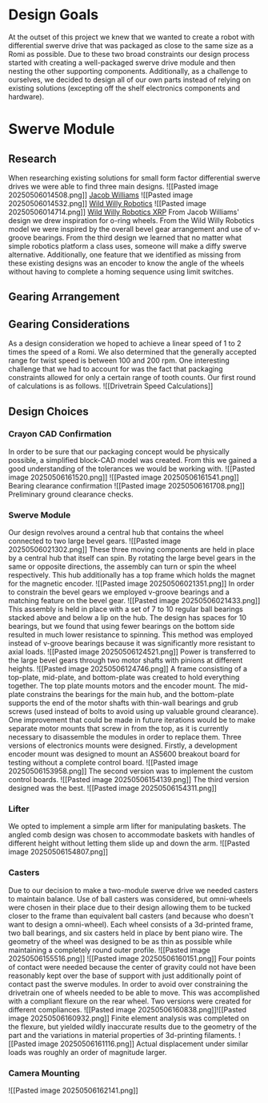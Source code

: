 # Design Goals
At the outset of this project we knew that we wanted to create a robot with differential swerve drive that was packaged as close to the same size as a Romi as possible. Due to these two broad constraints our design process started with creating a well-packaged swerve drive module and then nesting the other supporting components. Additionally, as a challenge to ourselves, we decided to design all of our own parts instead of relying on existing solutions (excepting off the shelf electronics components and hardware).
# Swerve Module
## Research 
When researching existing solutions for small form factor differential swerve drives we were able to find three main designs.
![[Pasted image 20250506014508.png]]
[Jacob Williams](https://www.printables.com/model/950641-xrp-differential-swerve-drive-robot)
![[Pasted image 20250506014532.png]]
[Wild Willy Robotics](https://www.thingiverse.com/thing:5579384)
![[Pasted image 20250506014714.png]]
[Wild Willy Robotics XRP](https://www.printables.com/model/951372-omnidirectional-xrp-robot)
From Jacob Williams' design we drew inspiration for o-ring wheels. From the Wild Willy Robotics model we were inspired by the overall bevel gear arrangement and use of v-groove bearings. From the third design we learned that no matter what simple robotics platform a class uses, someone will make a diffy swerve alternative.
Additionally, one feature that we identified as missing from these existing designs was an encoder to know the angle of the wheels without having to complete a homing sequence using limit switches.
## Gearing Arrangement

## Gearing Considerations
As a design consideration we hoped to achieve a linear speed of 1 to 2 times the speed of a Romi. We also determined that the generally accepted range for twist speed is between 100 and 200 rpm.
One interesting challenge that we had to account for was the fact that packaging constraints allowed for only a certain range of tooth counts. Our first round of calculations is as follows.
![[Drivetrain Speed Calculations]]
## Design Choices
### Crayon CAD Confirmation
In order to be sure that our packaging concept would be physically possible, a simplified block-CAD model was created. From this we gained a good understanding of the tolerances we would be working with. 
![[Pasted image 20250506161520.png]]
![[Pasted image 20250506161541.png]]
Bearing clearance confirmation
![[Pasted image 20250506161708.png]]
Preliminary ground clearance checks.
### Swerve Module
Our design revolves around a central hub that contains the wheel connected to two large bevel gears. 
![[Pasted image 20250506021302.png]]
These three moving components are held in place by a central hub that itself can spin. By rotating the large bevel gears in the same or opposite directions, the assembly can turn or spin the wheel respectively. This hub additionally has a top frame which holds the magnet for the magnetic encoder. 
![[Pasted image 20250506021351.png]]
In order to constrain the bevel gears we employed v-groove bearings and a matching feature on the bevel gear.
![[Pasted image 20250506021433.png]]
This assembly is held in place with a set of 7 to 10 regular ball bearings stacked above and below a lip on the hub. The design has spaces for 10 bearings, but we found that using fewer bearings on the bottom side resulted in much lower resistance to spinning. This method was employed instead of v-groove bearings because it was significantly more resistant to axial loads. 
![[Pasted image 20250506124521.png]]
Power is transferred to the large bevel gears through two motor shafts with pinions at different heights.
![[Pasted image 20250506124746.png]]
A frame consisting of a top-plate, mid-plate, and bottom-plate was created to hold everything together. The top plate mounts motors and the encoder mount. The mid-plate constrains the bearings for the main hub, and the bottom-plate supports the end of the motor shafts with thin-wall bearings and grub screws (used instead of bolts to avoid using up valuable ground clearance). One improvement that could be made in future iterations would be to make separate motor mounts that screw in from the top, as it is currently necessary to disassemble the modules in order to replace them.
Three versions of electronics mounts were designed. Firstly, a development encoder mount was designed to mount an AS5600 breakout board for testing without a complete control board.
![[Pasted image 20250506153958.png]]
The second version was to implement the custom control boards. 
![[Pasted image 20250506154139.png]]
The third version designed was the best.
![[Pasted image 20250506154311.png]]
### Lifter
We opted to implement a simple arm lifter for manipulating baskets. The angled comb design was chosen to accommodate baskets with handles of different height without letting them slide up and down the arm.
![[Pasted image 20250506154807.png]]
### Casters
Due to our decision to make a two-module swerve drive we needed casters to maintain balance. Use of ball casters was considered, but omni-wheels were chosen in their place due to their design allowing them to be tucked closer to the frame than equivalent ball casters (and because who doesn't want to design a omni-wheel). Each wheel consists of a 3d-printed frame, two ball bearings, and six casters held in place by bent piano wire. 
The geometry of the wheel was designed to be as thin as possible while maintaining a completely round outer profile.
![[Pasted image 20250506155516.png]]
![[Pasted image 20250506160151.png]]
Four points of contact were needed because the center of gravity could not have been reasonably kept over the base of support with just additionally point of contact past the swerve modules. In order to avoid over constraining the drivetrain one of wheels needed to be able to move. This was accomplished with a compliant flexure on the rear wheel. Two versions were created for different compliances.
![[Pasted image 20250506160838.png]]![[Pasted image 20250506160932.png]]
Finite element analysis was completed on the flexure, but yielded wildly inaccurate results due to the geometry of the part and the variations in material properties of 3d-printing filaments. 
![[Pasted image 20250506161116.png]]
Actual displacement under similar loads was roughly an order of magnitude larger.
### Camera Mounting

![[Pasted image 20250506162141.png]]